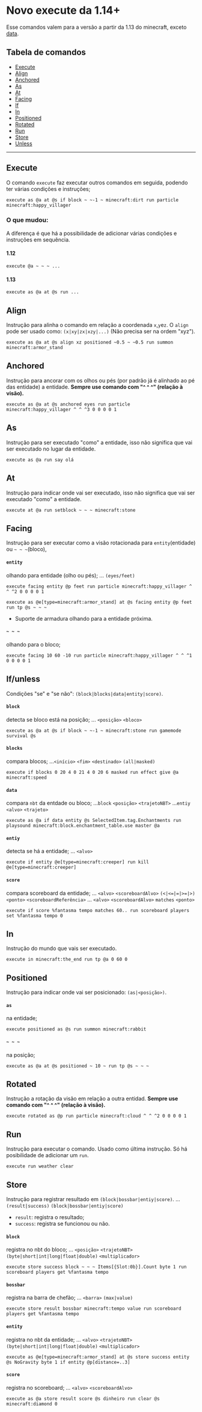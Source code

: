 # Novo execute da 1.14+
Esse comandos valem para a versão a partir da 1.13 do minecraft, exceto [data](#if###data).

## Tabela de comandos
* [Execute](#execute)
* [Align](#align)
* [Anchored](#anchored)
* [As](#as)
* [At](#at)
* [Facing](#facing)
* [If](#if/unless)
* [In](#in)
* [Positioned](#positioned)
* [Rotated](#rotated)
* [Run](#run)
* [Store](#store)
* [Unless](#if/unless)

---

## Execute
O comando `execute` faz executar outros comandos em seguida, podendo ter várias condições e instruções;
```
execute as @a at @s if block ~ ~-1 ~ minecraft:dirt run particle minecraft:happy_villager
```
### O que mudou:
A diferença é que há a possibilidade de adicionar várias condições e instruções em sequência.
#### 1.12
`execute @a ~ ~ ~ ...`
#### 1.13
`execute as @a at @s run ...`

## Align
Instrução para alinha o comando em relação a coordenada `x`,`y`e`z`.
O `align` pode ser usado como: `(x|xy|zx|xzy|...)` (Não precisa ser na ordem "xyz").
```
execute as @a at @s align xz positioned ~0.5 ~ ~0.5 run summon minecraft:armor_stand
```

## Anchored
Instrução para ancorar com os olhos ou pés (por padrão já é alinhado ao pé das entidade) a entidade. **Sempre use comando com "^ ^ ^" (relação à visão).**
```
execute as @a at @s anchored eyes run particle minecraft:happy_villager ^ ^ ^3 0 0 0 0 1
```

## As
Instrução para ser executado "como" a entidade, isso não significa que vai ser executado no lugar da entidade.
```
execute as @a run say olá
```

## At
Instrução para indicar onde vai ser executado, isso não significa que vai ser executado "como" a entidade.
```
execute at @a run setblock ~ ~ ~ minecraft:stone
```

## Facing
Instrução para ser executar como a visão rotacionada para `entity`(entidade) ou `~ ~ ~`(bloco),
#### `entity`
olhando para entidade (olho ou pés);
... `(eyes/feet)`
```
execute facing entity @p feet run particle minecraft:happy_villager ^ ^ ^2 0 0 0 0 1
```
```
execute as @e[type=minecraft:armor_stand] at @s facing entity @p feet run tp @s ~ ~ ~
```
- Suporte de armadura olhando para a entidade próxima.
#### `~ ~ ~`
olhando para o bloco;
```
execute facing 10 60 -10 run particle minecraft:happy_villager ^ ^ ^1 0 0 0 0 1
```

## If/unless
Condições "se" e "se não": `(block|blocks|data|entity|score)`.
#### `block`
detecta se bloco está na posição;
... `<posição>` `<bloco>`
```
execute as @a at @s if block ~ ~-1 ~ minecraft:stone run gamemode survival @s
```
#### `blocks`
compara blocos;
...`<início>` `<fim>` `<destinado>` `(all|masked)`
```
execute if blocks 0 20 4 0 21 4 0 20 6 masked run effect give @a minecraft:speed
```
#### `data`
compara `nbt` da entdade ou bloco;
...`block` `<posição>` `<trajetoNBT>`
...`entiy` `<alvo>` `<trajeto>`
```
execute as @a if data entity @s SelectedItem.tag.Enchantments run playsound minecraft:block.enchantment_table.use master @a
```
#### `entiy`
detecta se há a entidade;
... `<alvo>`
```
execute if entity @e[type=minecraft:creeper] run kill @e[type=minecraft:creeper]
```
#### `score`
compara scoreboard da entidade;
... `<alvo>` `<scoreboardAlvo>` `(<|<=|=|>=|>)` `<ponto>` `<scoreboardReferência>`
... `<alvo>` `<scoreboardAlvo>` `matches` `<ponto>`
```
execute if score %fantasma tempo matches 60.. run scoreboard players set %fantasma tempo 0
```

## In
Instrução do mundo que vais ser executado.
```
execute in minecraft:the_end run tp @a 0 60 0
```

## Positioned
Instrução para indicar onde vai ser posicionado: `(as|<posição>)`.
#### `as`
na entidade;
```
execute positioned as @s run summon minecraft:rabbit
```
#### `~ ~ ~`
na posição;
```
execute as @a at @s positioned ~ 10 ~ run tp @s ~ ~ ~
```

## Rotated
Instrução a rotação da visão em relação a outra entidad. **Sempre use comando com "^ ^ ^" (relação à visão).**
```
execute rotated as @p run particle minecraft:cloud ^ ^ ^2 0 0 0 0 1
```

## Run
Instrução para executar o comando. Usado como última instrução. Só há posibilidade de adicionar um `run`.
```
execute run weather clear
```

## Store
Instrução para registrar resultado em `(block|bossbar|entiy|score)`.
... `(result|success)` `(block|bossbar|entiy|score)`
- `result`: registra o resultado;
- `success`: registra se funcionou ou não.
#### `block`
registra no nbt do bloco;
... `<posição>` `<trajetoNBT>` `(byte|short|int|long|float|double)` `<multiplicador>`
```
execute store success block ~ ~ ~ Items[{Slot:0b}].Count byte 1 run scoreboard players get %fantasma tempo
```
#### `bossbar`
registra na barra de chefão;
... `<barra>` `(max|value)`
```
execute store result bossbar minecraft:tempo value run scoreboard players get %fantasma tempo
```
#### `entity`
registra no nbt da entidade;
... `<alvo>` `<trajetoNBT>` `(byte|short|int|long|float|double)` `<multiplicador>`
```
execute as @e[type=minecraft:armor_stand] at @s store success entity @s NoGravity byte 1 if entity @p[distance=..3]
```
#### `score`
registra no scoreboard;
... `<alvo>` `<scoreboardAlvo>`
```
execute as @a store result score @s dinheiro run clear @s minecraft:diamond 0
```
